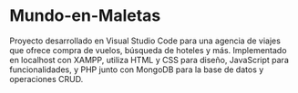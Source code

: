 # Mundo-en-Maletas
Proyecto desarrollado en Visual Studio Code para una agencia de viajes que ofrece compra de vuelos, búsqueda de hoteles y más. Implementado en localhost con XAMPP, utiliza HTML y CSS para diseño, JavaScript para funcionalidades, y PHP junto con MongoDB para la base de datos y operaciones CRUD.
